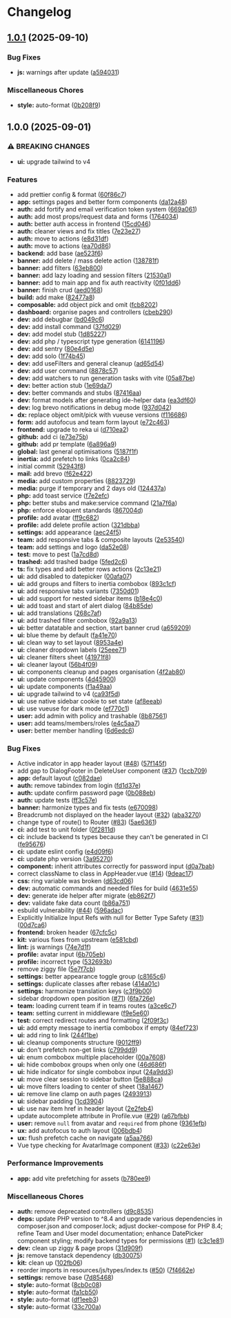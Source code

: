 # Changelog

## [1.0.1](https://github.com/shadowburst/vue-starter-kit/compare/v1.0.0...v1.0.1) (2025-09-10)


### Bug Fixes

* **js:** warnings after update ([a594031](https://github.com/shadowburst/vue-starter-kit/commit/a594031e9923534d054adf10081212e1326f0b24))


### Miscellaneous Chores

* **style:** auto-format ([0b208f9](https://github.com/shadowburst/vue-starter-kit/commit/0b208f929832643f1a97528ea6abd0c8587f0f28))

## 1.0.0 (2025-09-01)


### ⚠ BREAKING CHANGES

* **ui:** upgrade tailwind to v4

### Features

* add prettier config & format ([60f86c7](https://github.com/shadowburst/vue-starter-kit/commit/60f86c7a3cd196459941cf5676b04efe5c52cada))
* **app:** settings pages and better form components ([da12a48](https://github.com/shadowburst/vue-starter-kit/commit/da12a481bd0eb3dca7a7ba917b4042ed81f45eec))
* **auth:** add fortify and email verification token system ([669a061](https://github.com/shadowburst/vue-starter-kit/commit/669a06128121397f0de1a67c6df218b26b9fce67))
* **auth:** add most props/request data and forms ([1764034](https://github.com/shadowburst/vue-starter-kit/commit/17640341edeaffb8f80f8286d5afe85ad4e7dc74))
* **auth:** better auth access in frontend ([15cd046](https://github.com/shadowburst/vue-starter-kit/commit/15cd04653331d4c5696c9e1451fe63d70eab8104))
* **auth:** cleaner views and fix titles ([7e23e27](https://github.com/shadowburst/vue-starter-kit/commit/7e23e27338e2453b7e61d344bea105263967d389))
* **auth:** move to actions ([e8d31df](https://github.com/shadowburst/vue-starter-kit/commit/e8d31df5cb332902d079a87978bc538bc9d05547))
* **auth:** move to actions ([ea70d86](https://github.com/shadowburst/vue-starter-kit/commit/ea70d862a460bf233a99b64fe0d41a31f1f1d6c2))
* **backend:** add base ([ae523f6](https://github.com/shadowburst/vue-starter-kit/commit/ae523f6a93cd4ffc83be8bc26edee13d604b8be9))
* **banner:** add delete / mass delete action ([138781f](https://github.com/shadowburst/vue-starter-kit/commit/138781f3a6745fbe15cb958e1ea63612951859d2))
* **banner:** add filters ([63eb800](https://github.com/shadowburst/vue-starter-kit/commit/63eb8009d13c7687df9659f1556400b11011908a))
* **banner:** add lazy loading and session filters ([21530a1](https://github.com/shadowburst/vue-starter-kit/commit/21530a148ee22a22d2008b0eac6717fe1679d1eb))
* **banner:** add to main app and fix auth reactivity ([0f01dd6](https://github.com/shadowburst/vue-starter-kit/commit/0f01dd6ec0bef23876c905b25d8662bf8b1d70d8))
* **banner:** finish crud ([aed0168](https://github.com/shadowburst/vue-starter-kit/commit/aed0168f436c90d9f253fe9894ade57d727cb738))
* **build:** add make ([82477a8](https://github.com/shadowburst/vue-starter-kit/commit/82477a8c9ca0e0c2ebc641963206fea1feb035c3))
* **composable:** add object pick and omit ([fcb8202](https://github.com/shadowburst/vue-starter-kit/commit/fcb8202840d24fa754ada29bd286937ff151c350))
* **dashboard:** organise pages and controllers ([cbeb290](https://github.com/shadowburst/vue-starter-kit/commit/cbeb29075213307c226aeb926c5b21a94cdcde9a))
* **dev:** add debugbar ([bd049c6](https://github.com/shadowburst/vue-starter-kit/commit/bd049c691887fc1beb9f4726c98d6a8dc4c0996f))
* **dev:** add install command ([37fd029](https://github.com/shadowburst/vue-starter-kit/commit/37fd02955be7d0b46a36708531e18492b5870836))
* **dev:** add model stub ([1d85227](https://github.com/shadowburst/vue-starter-kit/commit/1d85227755ef7cd3523841c636558bb203bf0157))
* **dev:** add php / typescript type generation ([6141196](https://github.com/shadowburst/vue-starter-kit/commit/6141196eebdff7f92b83f19d0365ba60acc3af0a))
* **dev:** add sentry ([80e4d5e](https://github.com/shadowburst/vue-starter-kit/commit/80e4d5e7ddd203c0283d171dcdea9ec5163118fa))
* **dev:** add solo ([1f74b45](https://github.com/shadowburst/vue-starter-kit/commit/1f74b45f0153b325e2b263de280d8b136c9bf533))
* **dev:** add useFilters and general cleanup ([ad65d54](https://github.com/shadowburst/vue-starter-kit/commit/ad65d54b029fd913bc9827935cc7d3cb42c43639))
* **dev:** add user command ([8878c57](https://github.com/shadowburst/vue-starter-kit/commit/8878c579876472ede588588cc60a3fb059e945e4))
* **dev:** add watchers to run generation tasks with vite ([05a87be](https://github.com/shadowburst/vue-starter-kit/commit/05a87bea49dac291c75de1fa1e09af665e6de7f5))
* **dev:** better action stub ([1e69da7](https://github.com/shadowburst/vue-starter-kit/commit/1e69da79935ddfda7ce75aa0617101c1106ca181))
* **dev:** better commands and stubs ([87416aa](https://github.com/shadowburst/vue-starter-kit/commit/87416aa5c69e28566cb22c0d27685b2a3c83b938))
* **dev:** format models after generating ide-helper data ([ea3df60](https://github.com/shadowburst/vue-starter-kit/commit/ea3df605dfc6ecee2bf7e3bcabf1affca8d9bcc5))
* **dev:** log brevo notifications in debug mode ([937d042](https://github.com/shadowburst/vue-starter-kit/commit/937d042fa606004b0f5c60a2a280af61ab73367d))
* **dx:** replace object omit/pick with vueuse versions ([f116686](https://github.com/shadowburst/vue-starter-kit/commit/f1166869e8700762256f7b95fafac295fc7f3933))
* **form:** add autofocus and team form layout ([e72c463](https://github.com/shadowburst/vue-starter-kit/commit/e72c4637bd3afe874e0a5570268a0e91db20b324))
* **frontend:** upgrade to reka ui ([d710ea2](https://github.com/shadowburst/vue-starter-kit/commit/d710ea217e381a53453074cbda36666d129c0ff5))
* **github:** add ci ([e73e75b](https://github.com/shadowburst/vue-starter-kit/commit/e73e75b21c90ceb9c4e8c6456efed85eced910d7))
* **github:** add pr template ([6a896a9](https://github.com/shadowburst/vue-starter-kit/commit/6a896a9996e8e8750bc7093590072f4810275fb0))
* **global:** last general optimisations ([5187f1f](https://github.com/shadowburst/vue-starter-kit/commit/5187f1f5e467d97686fd09ee914df27781b86c70))
* **inertia:** add prefetch to links ([0ca2c84](https://github.com/shadowburst/vue-starter-kit/commit/0ca2c84b9ca6b4752f3d9b4925100c8936376f9c))
* initial commit ([52943f8](https://github.com/shadowburst/vue-starter-kit/commit/52943f8634263d4f7f18b1f4bcb174b9e0b8ad38))
* **mail:** add brevo ([f62e422](https://github.com/shadowburst/vue-starter-kit/commit/f62e422dd9152117c550f3d636467e7ee74c6618))
* **media:** add custom properties ([8823729](https://github.com/shadowburst/vue-starter-kit/commit/882372900bdbb294acba40f73868abc7dbab76d5))
* **media:** purge if temporary and 2 days old ([124437a](https://github.com/shadowburst/vue-starter-kit/commit/124437a38a54b6d91ee761cc1eaf1c6f8b291267))
* **php:** add toast service ([f7e2efc](https://github.com/shadowburst/vue-starter-kit/commit/f7e2efc6f4878adb9f85ea6d8786aa7523ca62ec))
* **php:** better stubs and make:service command ([21a7f6a](https://github.com/shadowburst/vue-starter-kit/commit/21a7f6a4888552ba7033da69072c80e0240a1639))
* **php:** enforce eloquent standards ([867004d](https://github.com/shadowburst/vue-starter-kit/commit/867004d7ffb978ed4d00a90901d697bbef7074d2))
* **profile:** add avatar ([ff9c682](https://github.com/shadowburst/vue-starter-kit/commit/ff9c682d5afa0b7ea4c85f3a38e48983a123e80a))
* **profile:** add delete profile action ([321dbba](https://github.com/shadowburst/vue-starter-kit/commit/321dbba95e59d920cfedabd606cf3e10682166bd))
* **settings:** add appearance ([aec24f5](https://github.com/shadowburst/vue-starter-kit/commit/aec24f54c538267683934a617c6eaa9766655b4a))
* **team:** add responsive tabs & composite layouts ([2e53540](https://github.com/shadowburst/vue-starter-kit/commit/2e53540a48ef00936b3cf3f24027d60d661a87b4))
* **team:** add settings and logo ([da52e08](https://github.com/shadowburst/vue-starter-kit/commit/da52e088bc9a79fd62fc56560f097f52346cbae2))
* **test:** move to pest ([1a7cd8d](https://github.com/shadowburst/vue-starter-kit/commit/1a7cd8db1c17ec98794bd06e45c7b9f2b78d2cd9))
* **trashed:** add trashed badge ([5fed2c6](https://github.com/shadowburst/vue-starter-kit/commit/5fed2c644d65dd4d0ac025e650d7533c67ed10b6))
* **ts:** fix types and add better rows actions ([2c13e21](https://github.com/shadowburst/vue-starter-kit/commit/2c13e21750581e323cfcc330ff90fbcc46cafc9e))
* **ui:** add disabled to datepicker ([00afa07](https://github.com/shadowburst/vue-starter-kit/commit/00afa070548f18e1b4da539492cc3686e0e5d967))
* **ui:** add groups and filters to inertia combobox ([893c1cf](https://github.com/shadowburst/vue-starter-kit/commit/893c1cfe9aba9d2bea8952a37aaddca45e703f94))
* **ui:** add responsive tabs variants ([7350d01](https://github.com/shadowburst/vue-starter-kit/commit/7350d01dbc3cb01cafca0a222c958d934c7784f5))
* **ui:** add support for nested sidebar items ([b18e4c0](https://github.com/shadowburst/vue-starter-kit/commit/b18e4c0ce3611d938f4a2237a3672d71811c49f9))
* **ui:** add toast and start of alert dialog ([84b85de](https://github.com/shadowburst/vue-starter-kit/commit/84b85de7fab6a6079c2a34eb46341bc892d2067e))
* **ui:** add translations ([268c7af](https://github.com/shadowburst/vue-starter-kit/commit/268c7af8efc5019d2f04f322810acd34c9511bcb))
* **ui:** add trashed filter combobox ([92a9a13](https://github.com/shadowburst/vue-starter-kit/commit/92a9a13ec301ff38766f56ee89cf1de0be00b42f))
* **ui:** better datatable and section, start banner crud ([a659209](https://github.com/shadowburst/vue-starter-kit/commit/a659209bdd04569fdd1c33cb90cd5d49f92568c9))
* **ui:** blue theme by default ([fa41e70](https://github.com/shadowburst/vue-starter-kit/commit/fa41e7066894d18752aa770fcb54fa7d9bd91de0))
* **ui:** clean way to set layout ([8953a4e](https://github.com/shadowburst/vue-starter-kit/commit/8953a4ec99179d5de7893a0fe7306047dca452dc))
* **ui:** cleaner dropdown labels ([25eee71](https://github.com/shadowburst/vue-starter-kit/commit/25eee7179085078a744b218bd856be22b67291aa))
* **ui:** cleaner filters sheet ([41971f8](https://github.com/shadowburst/vue-starter-kit/commit/41971f89256be9e518d91e6e47936cc05f0e619b))
* **ui:** cleaner layout ([56b4f09](https://github.com/shadowburst/vue-starter-kit/commit/56b4f09b2c694093d2004b99f9adb38aee7204a0))
* **ui:** components cleanup and pages organisation ([4f2ab80](https://github.com/shadowburst/vue-starter-kit/commit/4f2ab804313ecaeb2d78f60e89981003b4ba6343))
* **ui:** update components ([4d45900](https://github.com/shadowburst/vue-starter-kit/commit/4d45900db4366288e71e1d78f15081bfa1eaf669))
* **ui:** update components ([f1a49aa](https://github.com/shadowburst/vue-starter-kit/commit/f1a49aa58d846f67897012cf011d04261851d13f))
* **ui:** upgrade tailwind to v4 ([ca93f5d](https://github.com/shadowburst/vue-starter-kit/commit/ca93f5d7469b81d853cda71ecfebcc3c4efcc36a))
* **ui:** use native sidebar cookie to set state ([af8eeab](https://github.com/shadowburst/vue-starter-kit/commit/af8eeab1830a4bb3466aa55d2e284726efca574d))
* **ui:** use vueuse for dark mode ([ef770c1](https://github.com/shadowburst/vue-starter-kit/commit/ef770c1f3a33eeccc00ad8eff6ea5d0501ce1924))
* **user:** add admin with policy and trashable ([8b87561](https://github.com/shadowburst/vue-starter-kit/commit/8b87561f5734e930e2f8f2986dfeb1ca81510fa8))
* **user:** add teams/members/roles ([e4c5aa7](https://github.com/shadowburst/vue-starter-kit/commit/e4c5aa77d90b21120c62d279002781a25dd11219))
* **user:** better member handling ([6d6edc6](https://github.com/shadowburst/vue-starter-kit/commit/6d6edc649dbe3c2fffacff23b505bbf1930ea1c2))


### Bug Fixes

* Active indicator in app header layout ([#48](https://github.com/shadowburst/vue-starter-kit/issues/48)) ([57f145f](https://github.com/shadowburst/vue-starter-kit/commit/57f145fa12f1d4b12f14843087f45d9f5e6409e6))
* add gap to DialogFooter in DeleteUser component ([#37](https://github.com/shadowburst/vue-starter-kit/issues/37)) ([1ccb709](https://github.com/shadowburst/vue-starter-kit/commit/1ccb7091a0f4bd8e9003927e1f5b0b9b6de62de2))
* **app:** default layout ([c082dae](https://github.com/shadowburst/vue-starter-kit/commit/c082dae51a21b7f01291d1020ffd6adeb996fe66))
* **auth:** remove tabindex from login ([fd1d37e](https://github.com/shadowburst/vue-starter-kit/commit/fd1d37ed8e3dea89e5b72e839746beae35f7ce26))
* **auth:** update confirm password page ([0b088eb](https://github.com/shadowburst/vue-starter-kit/commit/0b088ebbe4362aa3896fffa5a090f9d9f6bf4f81))
* **auth:** update tests ([ff3c57e](https://github.com/shadowburst/vue-starter-kit/commit/ff3c57e3f8b29cb9a56ecf6fc25826f0e3ed5931))
* **banner:** harmonize types and fix tests ([e670098](https://github.com/shadowburst/vue-starter-kit/commit/e670098a0d7ebf87c0e6c7d60fdbe2d85ebd78cd))
* Breadcrumb not displayed on the header layout ([#32](https://github.com/shadowburst/vue-starter-kit/issues/32)) ([aba3270](https://github.com/shadowburst/vue-starter-kit/commit/aba32703bae1979ef1f97439aa734999fa32186f))
* change type of route() to Router ([#83](https://github.com/shadowburst/vue-starter-kit/issues/83)) ([5ae6361](https://github.com/shadowburst/vue-starter-kit/commit/5ae6361cf130fe96347e7384053c7eff192f204e))
* **ci:** add test to unit folder ([0f2811d](https://github.com/shadowburst/vue-starter-kit/commit/0f2811d66f267e041574c8d7d7e2fd49aa843e28))
* **ci:** include backend ts types because they can't be generated in CI ([fe95676](https://github.com/shadowburst/vue-starter-kit/commit/fe95676034f58b89ba5af229525d71b87c076b01))
* **ci:** update eslint config ([e4d09f6](https://github.com/shadowburst/vue-starter-kit/commit/e4d09f6643e14fc5f6123690ddc6a3c9aa8eff23))
* **ci:** update php version ([3a95270](https://github.com/shadowburst/vue-starter-kit/commit/3a952702a949581837be4c09b66c6f1e4dd78507))
* **component:** inherit attributes correctly for password input ([d0a7bab](https://github.com/shadowburst/vue-starter-kit/commit/d0a7babde2488d81cb2b9b3b7a2bedf6fe571968))
* correct className to class in AppHeader.vue ([#14](https://github.com/shadowburst/vue-starter-kit/issues/14)) ([9deac17](https://github.com/shadowburst/vue-starter-kit/commit/9deac1785e179f74f8a02f743a70bb26d645141c))
* **css:** ring variable was broken ([d63cd06](https://github.com/shadowburst/vue-starter-kit/commit/d63cd0619fd017065d4ec7708c6e801d8dbce4bb))
* **dev:** automatic commands and needed files for build ([4631e55](https://github.com/shadowburst/vue-starter-kit/commit/4631e55c24096675fc3bc73fccab97ca310c3a48))
* **dev:** generate ide helper after migrate ([eb862f7](https://github.com/shadowburst/vue-starter-kit/commit/eb862f7b7a6ce527e72f951c215feb11a2b13302))
* **dev:** validate fake data count ([b86a751](https://github.com/shadowburst/vue-starter-kit/commit/b86a751c20358392559df1597ac8fcb939f0c6c8))
* esbuild vulnerability ([#44](https://github.com/shadowburst/vue-starter-kit/issues/44)) ([596adac](https://github.com/shadowburst/vue-starter-kit/commit/596adac1423a3bd5433011e60e2d17079684d989))
* Explicitly Initialize Input Refs with null for Better Type Safety ([#31](https://github.com/shadowburst/vue-starter-kit/issues/31)) ([00d7ca6](https://github.com/shadowburst/vue-starter-kit/commit/00d7ca6f7904e715c463f35ff7cf9012cd2a8119))
* **frontend:** broken header ([67cfc5c](https://github.com/shadowburst/vue-starter-kit/commit/67cfc5caf6f57b12b6edeb540f68b2333bf67665))
* **kit:** various fixes from upstream ([e581cbd](https://github.com/shadowburst/vue-starter-kit/commit/e581cbd58fb8f014e1ea4c6518326c4bb6b6db0e))
* **lint:** js warnings ([74e7d1f](https://github.com/shadowburst/vue-starter-kit/commit/74e7d1f4b97b5f862cf319d3929ea0d11e24abb7))
* **profile:** avatar input ([6b705eb](https://github.com/shadowburst/vue-starter-kit/commit/6b705eba3faf96282ea8dd888a4af0210e85a580))
* **profile:** incorrect type ([532693b](https://github.com/shadowburst/vue-starter-kit/commit/532693bae80ac476d5a882dcff9dbee9c0a06bad))
* remove ziggy file ([5e7f7cb](https://github.com/shadowburst/vue-starter-kit/commit/5e7f7cbfae663636b5a4a152bfca1e88842d203f))
* **settings:** better appearance toggle group ([c8165c6](https://github.com/shadowburst/vue-starter-kit/commit/c8165c6393aab981d4a6611ef9adac6e89163b2d))
* **settings:** duplicate classes after rebase ([414a01c](https://github.com/shadowburst/vue-starter-kit/commit/414a01c30e5ab5b71a80e0105c1c3dbd5a70eeca))
* **settings:** harmonize translation keys ([c3f9b00](https://github.com/shadowburst/vue-starter-kit/commit/c3f9b00a7e14ee01d59177f7488e68ac1b4937a2))
* sidebar dropdown open position ([#71](https://github.com/shadowburst/vue-starter-kit/issues/71)) ([6fa726e](https://github.com/shadowburst/vue-starter-kit/commit/6fa726e63faabfeb4c4f144d28f87dd02cd4eb31))
* **team:** loading current team if in teams routes ([a3ce6c7](https://github.com/shadowburst/vue-starter-kit/commit/a3ce6c71b7a5e31ecce5ff8d4890cc19e7962afe))
* **team:** setting current in middleware ([f9e5e60](https://github.com/shadowburst/vue-starter-kit/commit/f9e5e600926b4e3afb1fbd98442a7a536d8340f7))
* **test:** correct redirect routes and formatting ([2f09f3c](https://github.com/shadowburst/vue-starter-kit/commit/2f09f3c2ffe1beeaed96ec372fda594a02e59705))
* **ui:** add empty message to inertia combobox if empty ([84ef723](https://github.com/shadowburst/vue-starter-kit/commit/84ef7239084b5a7853854d4178201af962407ff8))
* **ui:** add ring to link ([244f1be](https://github.com/shadowburst/vue-starter-kit/commit/244f1be4834759756ec75fa17ea4bd7dfbaf913f))
* **ui:** cleanup components structure ([9012ff9](https://github.com/shadowburst/vue-starter-kit/commit/9012ff9d4fdc39feb6f36b00c6d2b1dae24f4a57))
* **ui:** don't prefetch non-get links ([c799dd9](https://github.com/shadowburst/vue-starter-kit/commit/c799dd9f8985b09dfcf014d33e987127876db1c6))
* **ui:** enum combobox multiple placeholder ([00a7608](https://github.com/shadowburst/vue-starter-kit/commit/00a7608400c68ca8bc7039597a1ffe9c2435221f))
* **ui:** hide combobox groups when only one ([46d686f](https://github.com/shadowburst/vue-starter-kit/commit/46d686f68241f3576fea7a15ed8da6c890a09f75))
* **ui:** hide indicator for single combobox input ([24a9dd3](https://github.com/shadowburst/vue-starter-kit/commit/24a9dd3c769b4d2d3c69d8849f7f67ecc65f98c0))
* **ui:** move clear session to sidebar button ([5e888ca](https://github.com/shadowburst/vue-starter-kit/commit/5e888ca63cee24d92f851b33b39a70b9be33420f))
* **ui:** move filters loading to center of sheet ([18a1467](https://github.com/shadowburst/vue-starter-kit/commit/18a1467f909b83f4d6df8da47e5576d72575229f))
* **ui:** remove line clamp on auth pages ([2493913](https://github.com/shadowburst/vue-starter-kit/commit/2493913462b0b36fe3e92782fff72cdbdf278fbc))
* **ui:** sidebar padding ([1cd3904](https://github.com/shadowburst/vue-starter-kit/commit/1cd390498eae08f73d46fb14e9fc8777c53667cf))
* **ui:** use nav item href in header layout ([2e2feb4](https://github.com/shadowburst/vue-starter-kit/commit/2e2feb4e6a276381b77c90e8c89ad24296ca5258))
* update autocomplete attribute in Profile.vue ([#29](https://github.com/shadowburst/vue-starter-kit/issues/29)) ([a67bfbb](https://github.com/shadowburst/vue-starter-kit/commit/a67bfbbee649ba96c6e5ab5fda6b800adaba884f))
* **user:** remove `null` from avatar and `required` from phone ([9361efb](https://github.com/shadowburst/vue-starter-kit/commit/9361efb1105b941f82f3c5e8c3de951a52efef02))
* **ux:** add autofocus to auth layout ([006bdb4](https://github.com/shadowburst/vue-starter-kit/commit/006bdb42d905134f7dce9f7db009c38365adaf51))
* **ux:** flush prefetch cache on navigate ([a5aa766](https://github.com/shadowburst/vue-starter-kit/commit/a5aa766778e2af73065fb515d5cdf5fcb2d0cb35))
* Vue type checking for AvatarImage component ([#33](https://github.com/shadowburst/vue-starter-kit/issues/33)) ([c22e63e](https://github.com/shadowburst/vue-starter-kit/commit/c22e63ed6384af858712016dd5359f975a4294b5))


### Performance Improvements

* **app:** add vite prefetching for assets ([b780ee9](https://github.com/shadowburst/vue-starter-kit/commit/b780ee944bdc9747727834b58d8b2935eceb3d6f))


### Miscellaneous Chores

* **auth:** remove deprecated controllers ([d9c8535](https://github.com/shadowburst/vue-starter-kit/commit/d9c85357ebab84d7d764de2a569cb9bf370e167b))
* **deps:** update PHP version to ^8.4 and upgrade various dependencies in composer.json and composer.lock; adjust docker-compose for PHP 8.4; refine Team and User model documentation; enhance DatePicker component styling; modify backend types for permissions ([#1](https://github.com/shadowburst/vue-starter-kit/issues/1)) ([c3c1e81](https://github.com/shadowburst/vue-starter-kit/commit/c3c1e81924c69a0c654a326edede32120c6d94fd))
* **dev:** clean up ziggy & page props ([31d909f](https://github.com/shadowburst/vue-starter-kit/commit/31d909ff73853a001f1af861f8cecd3c96daa98f))
* **js:** remove tanstack dependency ([db30075](https://github.com/shadowburst/vue-starter-kit/commit/db3007532f93078a125a4f6c55dd2c725f9a7dbe))
* **kit:** clean up ([102fb06](https://github.com/shadowburst/vue-starter-kit/commit/102fb06be550807cc888bdf22bf7ac4bf14e56f9))
* reorder imports in resources/js/types/index.ts ([#50](https://github.com/shadowburst/vue-starter-kit/issues/50)) ([7f4662e](https://github.com/shadowburst/vue-starter-kit/commit/7f4662e814a1d41c052a6913252a984259d2e6fe))
* **settings:** remove base ([7d85468](https://github.com/shadowburst/vue-starter-kit/commit/7d85468fa886b278a11f8e2a22b046c02511482c))
* **style:** auto-format ([8cb0c08](https://github.com/shadowburst/vue-starter-kit/commit/8cb0c082c5448c4efa99b1f866c813c3ebe506d2))
* **style:** auto-format ([fa1cb50](https://github.com/shadowburst/vue-starter-kit/commit/fa1cb50dee8a4c5c944e03fdd387e4d1f6e88dd7))
* **style:** auto-format ([df1eeb3](https://github.com/shadowburst/vue-starter-kit/commit/df1eeb3295445a9f8153f2efc532064ab135e5a3))
* **style:** auto-format ([33c700a](https://github.com/shadowburst/vue-starter-kit/commit/33c700a88c72396d7380c8e12379be64629b3f78))
